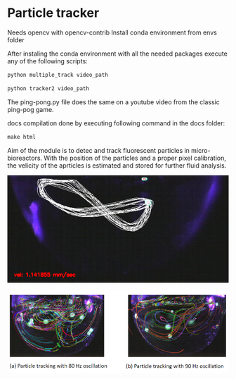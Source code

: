 # Particle tracker

Needs opencv with opencv-contrib
Install conda environment from envs folder

After instaling the conda environment with all the needed packages execute any of the following scripts:

```python
python multiple_track video_path
```


```python
python tracker2 video_path
```

The ping-pong.py file does the same on a youtube video from the classic ping-pog game.

docs compilation done by executing following command in the docs folder:

```python
make html
```
Aim of the module is to detec and track fluorescent particles in micro-bioreactors.
With the position of the particles and a proper pixel calibration, the velicity of the aprticles is estimated and stored for further fluid analysis.

![img1](/images/spiral.png)

![img2](/images/multiple_particles.png)
